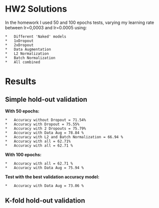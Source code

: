 # HW2 Solutions
In the homework I used 50 and 100 epochs tests, varying my learning rate between lr=0,0003 and lr=0.0005 using:
```
*   Different 'Naked' models
*   1xDropout
*   2xDropout
*   Data Augmentation
*   L2 Normalization
*   Batch Normalization
*   All combined 
```
# Results

## Simple hold-out validation

**With 50 epochs:**
```
*   Accuracy without Dropout = 71.54%
*   Accuracy with Dropout = 75.55%
*   Accuracy with 2 Dropouts = 75.79%
*   Accuracy with Data Aug = 78.84 %
*   Accuracy with L2 and Batch Normalization = 66.94 %
*   Accuracy with all = 62.71%
*   Accuracy with all = 62.71 % 
```
**With 100 epochs:**

```
*   Accuracy with all = 62.71 %
*   Accuracy with Data Aug = 75.94 % 
```

**Test with the best validation accuracy model:**
```
*   Accuracy with Data Aug = 73.06 %
```

## K-fold hold-out validation
```
